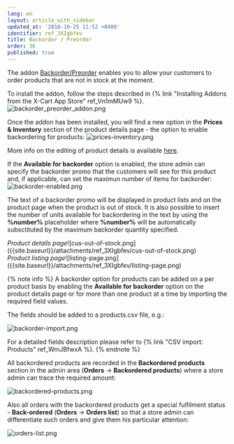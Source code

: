```yaml
---
lang: en
layout: article_with_sidebar
updated_at: '2018-10-25 11:52 +0400'
identifier: ref_3XIgbfev
title: Backorder / Preorder
order: 36
published: true
---
```

The addon [Backorder/Preorder](https://market.x-cart.com/addons/backorder-preorder.html "Backorder / Preorder") enables you to allow your customers to order products that are not in stock at the moment.

To install the addon, follow the steps described in {% link "Installing Addons from the X-Cart App Store" ref_Vn1mMUw9 %}.
![backorder_preorder_addon.png]({{site.baseurl}}/attachments/ref_3XIgbfev/backorder_preorder_addon.png)

Once the addon has been installed, you will find a new option in the **Prices & Inventory** section of the product details page - the option to enable backordering for products:
![prices-inventory.png]({{site.baseurl}}/attachments/ref_3XIgbfev/prices-inventory.png)

More info on the editing of product details is available [here](https://kb.x-cart.com/products/products/managing_products/adding_products.html#basic-product-setup "Backorder / Preorder").

If the **Available for backorder** option is enabled, the store admin can specify the backorder promo that the customers will see for this product and, if applicable, can set the maximun number of items for backorder:
![backorder-enabled.png]({{site.baseurl}}/attachments/ref_3XIgbfev/backorder-enabled.png)

The text of a backorder promo will be displayed in product lists and on the product page when the product is out of stock. It is also possible to insert the number of units available for backordering in the text by using the **%number%** placeholder where **%number%** will be automatically subsctituted by the maximum backorder quantity specified.

<div class="ui stackable two column grid">
  <div class="column" markdown="span"><i>Product details page</i>![cus-out-of-stock.png]({{site.baseurl}}/attachments/ref_3XIgbfev/cus-out-of-stock.png)</div>
  <div class="column" markdown="span"><i>Product listing page</i>![listing-page.png]({{site.baseurl}}/attachments/ref_3XIgbfev/listing-page.png)</div>
</div>

{% note info %}
A backorder option for products can be added on a per product basis by enabling the  **Available for backorder** option on the product details page or for more than one product at a time by importing the required field values. 

The fields should be added to a products.csv file, e.g.:

![backorder-import.png]({{site.baseurl}}/attachments/ref_3XIgbfev/backorder-import.png)

For a detailed fields description please refer to {% link "CSV import: Products" ref_WmJBfwxA %}.
{% endnote %}

All backordered products are recorded in the **Backordered products** section in the admin area (**Orders** -> **Backordered products**) where a store admin can trace the required amount:

![backordered-products.png]({{site.baseurl}}/attachments/ref_3XIgbfev/backordered-products.png)

Also all orders with the backordered products get a special fulfilment status - **Back-ordered** (**Orders** -> **Orders list**) so that a store admin can differentiate such orders and give them his particular attention:

![orders-list.png]({{site.baseurl}}/attachments/ref_3XIgbfev/orders-list.png)
